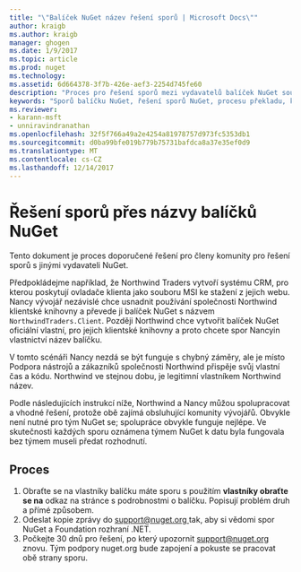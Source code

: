 ```yaml
---
title: "\"Balíček NuGet název řešení sporů | Microsoft Docs\""
author: kraigb
ms.author: kraigb
manager: ghogen
ms.date: 1/9/2017
ms.topic: article
ms.prod: nuget
ms.technology: 
ms.assetid: 6d664378-3f7b-426e-aef3-2254d745fe60
description: "Proces pro řešení sporů mezi vydavatelů balíček NuGet související s brandingem, ochranné známky a jiných situacích konflikt."
keywords: "Sporů balíčku NuGet, řešení sporů NuGet, procesu překladu, který sporu"
ms.reviewer:
- karann-msft
- unniravindranathan
ms.openlocfilehash: 32f5f766a49a2e4254a81978757d973fc5353db1
ms.sourcegitcommit: d0ba99bfe019b779b75731bafdca8a37e35ef0d9
ms.translationtype: MT
ms.contentlocale: cs-CZ
ms.lasthandoff: 12/14/2017
---
```

# <a name="resolving-disputes-over-nuget-package-names"></a>Řešení sporů přes názvy balíčků NuGet

Tento dokument je proces doporučené řešení pro členy komunity pro řešení sporů s jinými vydavateli NuGet.  

Předpokládejme například, že Northwind Traders vytvoří systému CRM, pro kterou poskytují ovladače klienta jako souboru MSI ke stažení z jejich webu. Nancy vývojář nezávislé chce usnadnit používání společnosti Northwind klientské knihovny a převede ji balíček NuGet s názvem `NorthwindTraders.Client`. Později Northwind chce vytvořit balíček NuGet oficiální vlastní, pro jejich klientské knihovny a proto chcete spor Nancyin vlastnictví název balíčku.

V tomto scénáři Nancy nezdá se být funguje s chybný záměry, ale je místo Podpora nástrojů a zákazníků společnosti Northwind přispěje svůj vlastní čas a kódu. Northwind ve stejnou dobu, je legitimní vlastníkem Northwind název.

Podle následujících instrukcí níže, Northwind a Nancy můžou spolupracovat a vhodné řešení, protože obě zajímá obsluhující komunity vývojářů. Obvykle není nutné pro tým NuGet se; spolupráce obvykle funguje nejlépe. Ve skutečnosti každých sporu oznámena týmem NuGet k datu byla fungovala bez týmem museli předat rozhodnutí.


## <a name="process"></a>Proces

1. Obraťte se na vlastníky balíčku máte sporu s použitím **vlastníky obraťte se na** odkaz na stránce s podrobnostmi o balíčku. Popisují problém druh a přímé způsobem.
2. Odeslat kopie zprávy do [ support@nuget.org ](mailto:support@nuget.org) tak, aby si vědomi spor NuGet a Foundation rozhraní .NET.
3. Počkejte 30 dnů pro řešení, po který upozornit [ support@nuget.org ](mailto:support@nuget.org) znovu. Tým podpory nuget.org bude zapojení a pokuste se pracovat obě strany sporu.
